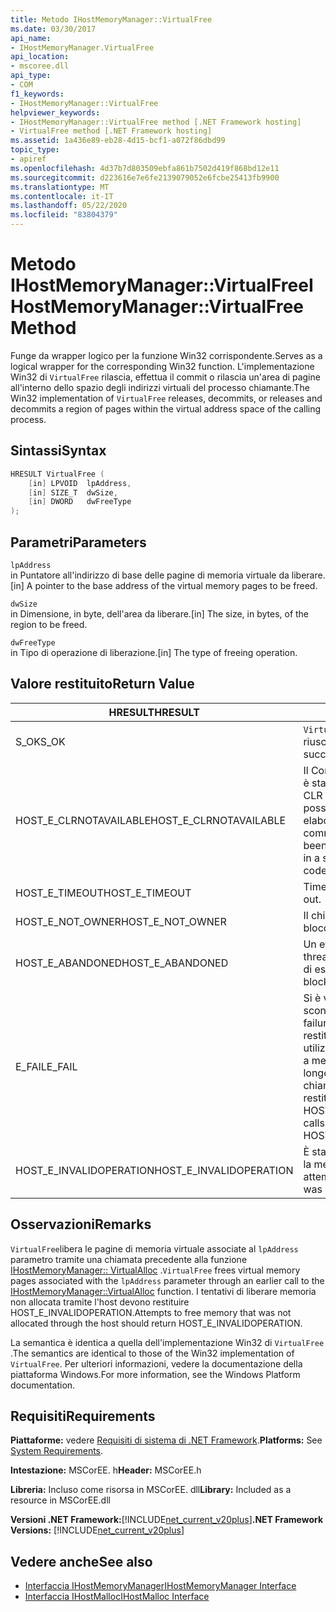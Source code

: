 ```yaml
---
title: Metodo IHostMemoryManager::VirtualFree
ms.date: 03/30/2017
api_name:
- IHostMemoryManager.VirtualFree
api_location:
- mscoree.dll
api_type:
- COM
f1_keywords:
- IHostMemoryManager::VirtualFree
helpviewer_keywords:
- IHostMemoryManager::VirtualFree method [.NET Framework hosting]
- VirtualFree method [.NET Framework hosting]
ms.assetid: 1a436e89-eb28-4d15-bcf1-a072f86dbd99
topic_type:
- apiref
ms.openlocfilehash: 4d37b7d803509ebfa861b7502d419f868bd12e11
ms.sourcegitcommit: d223616e7e6fe2139079052e6fcbe25413fb9900
ms.translationtype: MT
ms.contentlocale: it-IT
ms.lasthandoff: 05/22/2020
ms.locfileid: "83804379"
---
```

# <a name="ihostmemorymanagervirtualfree-method"></a><span data-ttu-id="c6f27-102">Metodo IHostMemoryManager::VirtualFree</span><span class="sxs-lookup"><span data-stu-id="c6f27-102">IHostMemoryManager::VirtualFree Method</span></span>
<span data-ttu-id="c6f27-103">Funge da wrapper logico per la funzione Win32 corrispondente.</span><span class="sxs-lookup"><span data-stu-id="c6f27-103">Serves as a logical wrapper for the corresponding Win32 function.</span></span> <span data-ttu-id="c6f27-104">L'implementazione Win32 di `VirtualFree` rilascia, effettua il commit o rilascia un'area di pagine all'interno dello spazio degli indirizzi virtuali del processo chiamante.</span><span class="sxs-lookup"><span data-stu-id="c6f27-104">The Win32 implementation of `VirtualFree` releases, decommits, or releases and decommits a region of pages within the virtual address space of the calling process.</span></span>  
  
## <a name="syntax"></a><span data-ttu-id="c6f27-105">Sintassi</span><span class="sxs-lookup"><span data-stu-id="c6f27-105">Syntax</span></span>  
  
```cpp  
HRESULT VirtualFree (  
    [in] LPVOID  lpAddress,  
    [in] SIZE_T  dwSize,  
    [in] DWORD   dwFreeType  
);  
```  
  
## <a name="parameters"></a><span data-ttu-id="c6f27-106">Parametri</span><span class="sxs-lookup"><span data-stu-id="c6f27-106">Parameters</span></span>  
 `lpAddress`  
 <span data-ttu-id="c6f27-107">in Puntatore all'indirizzo di base delle pagine di memoria virtuale da liberare.</span><span class="sxs-lookup"><span data-stu-id="c6f27-107">[in] A pointer to the base address of the virtual memory pages to be freed.</span></span>  
  
 `dwSize`  
 <span data-ttu-id="c6f27-108">in Dimensione, in byte, dell'area da liberare.</span><span class="sxs-lookup"><span data-stu-id="c6f27-108">[in] The size, in bytes, of the region to be freed.</span></span>  
  
 `dwFreeType`  
 <span data-ttu-id="c6f27-109">in Tipo di operazione di liberazione.</span><span class="sxs-lookup"><span data-stu-id="c6f27-109">[in] The type of freeing operation.</span></span>  
  
## <a name="return-value"></a><span data-ttu-id="c6f27-110">Valore restituito</span><span class="sxs-lookup"><span data-stu-id="c6f27-110">Return Value</span></span>  
  
|<span data-ttu-id="c6f27-111">HRESULT</span><span class="sxs-lookup"><span data-stu-id="c6f27-111">HRESULT</span></span>|<span data-ttu-id="c6f27-112">Descrizione</span><span class="sxs-lookup"><span data-stu-id="c6f27-112">Description</span></span>|  
|-------------|-----------------|  
|<span data-ttu-id="c6f27-113">S_OK</span><span class="sxs-lookup"><span data-stu-id="c6f27-113">S_OK</span></span>|<span data-ttu-id="c6f27-114">`VirtualFree`la restituzione è riuscita.</span><span class="sxs-lookup"><span data-stu-id="c6f27-114">`VirtualFree` returned successfully.</span></span>|  
|<span data-ttu-id="c6f27-115">HOST_E_CLRNOTAVAILABLE</span><span class="sxs-lookup"><span data-stu-id="c6f27-115">HOST_E_CLRNOTAVAILABLE</span></span>|<span data-ttu-id="c6f27-116">Il Common Language Runtime (CLR) non è stato caricato in un processo oppure CLR si trova in uno stato in cui non è possibile eseguire codice gestito o elaborare la chiamata correttamente.</span><span class="sxs-lookup"><span data-stu-id="c6f27-116">The common language runtime (CLR) has not been loaded into a process, or the CLR is in a state in which it cannot run managed code or process the call successfully.</span></span>|  
|<span data-ttu-id="c6f27-117">HOST_E_TIMEOUT</span><span class="sxs-lookup"><span data-stu-id="c6f27-117">HOST_E_TIMEOUT</span></span>|<span data-ttu-id="c6f27-118">Timeout della chiamata.</span><span class="sxs-lookup"><span data-stu-id="c6f27-118">The call timed out.</span></span>|  
|<span data-ttu-id="c6f27-119">HOST_E_NOT_OWNER</span><span class="sxs-lookup"><span data-stu-id="c6f27-119">HOST_E_NOT_OWNER</span></span>|<span data-ttu-id="c6f27-120">Il chiamante non è il proprietario del blocco.</span><span class="sxs-lookup"><span data-stu-id="c6f27-120">The caller does not own the lock.</span></span>|  
|<span data-ttu-id="c6f27-121">HOST_E_ABANDONED</span><span class="sxs-lookup"><span data-stu-id="c6f27-121">HOST_E_ABANDONED</span></span>|<span data-ttu-id="c6f27-122">Un evento è stato annullato mentre un thread bloccato o Fiber era in attesa su di esso.</span><span class="sxs-lookup"><span data-stu-id="c6f27-122">An event was canceled while a blocked thread or fiber was waiting on it.</span></span>|  
|<span data-ttu-id="c6f27-123">E_FAIL</span><span class="sxs-lookup"><span data-stu-id="c6f27-123">E_FAIL</span></span>|<span data-ttu-id="c6f27-124">Si è verificato un errore irreversibile sconosciuto.</span><span class="sxs-lookup"><span data-stu-id="c6f27-124">An unknown catastrophic failure occurred.</span></span> <span data-ttu-id="c6f27-125">Quando un metodo restituisce E_FAIL, CLR non è più utilizzabile all'interno del processo.</span><span class="sxs-lookup"><span data-stu-id="c6f27-125">When a method returns E_FAIL, the CLR is no longer usable within the process.</span></span> <span data-ttu-id="c6f27-126">Le chiamate successive ai metodi di hosting restituiscono HOST_E_CLRNOTAVAILABLE.</span><span class="sxs-lookup"><span data-stu-id="c6f27-126">Subsequent calls to hosting methods return HOST_E_CLRNOTAVAILABLE.</span></span>|  
|<span data-ttu-id="c6f27-127">HOST_E_INVALIDOPERATION</span><span class="sxs-lookup"><span data-stu-id="c6f27-127">HOST_E_INVALIDOPERATION</span></span>|<span data-ttu-id="c6f27-128">È stato effettuato un tentativo di liberare la memoria non allocata tramite l'host.</span><span class="sxs-lookup"><span data-stu-id="c6f27-128">An attempt was made to free memory that was not allocated through the host.</span></span>|  
  
## <a name="remarks"></a><span data-ttu-id="c6f27-129">Osservazioni</span><span class="sxs-lookup"><span data-stu-id="c6f27-129">Remarks</span></span>  
 <span data-ttu-id="c6f27-130">`VirtualFree`libera le pagine di memoria virtuale associate al `lpAddress` parametro tramite una chiamata precedente alla funzione [IHostMemoryManager:: VirtualAlloc](ihostmemorymanager-virtualalloc-method.md) .</span><span class="sxs-lookup"><span data-stu-id="c6f27-130">`VirtualFree` frees virtual memory pages associated with the `lpAddress` parameter through an earlier call to the [IHostMemoryManager::VirtualAlloc](ihostmemorymanager-virtualalloc-method.md) function.</span></span> <span data-ttu-id="c6f27-131">I tentativi di liberare memoria non allocata tramite l'host devono restituire HOST_E_INVALIDOPERATION.</span><span class="sxs-lookup"><span data-stu-id="c6f27-131">Attempts to free memory that was not allocated through the host should return HOST_E_INVALIDOPERATION.</span></span>  
  
 <span data-ttu-id="c6f27-132">La semantica è identica a quella dell'implementazione Win32 di `VirtualFree` .</span><span class="sxs-lookup"><span data-stu-id="c6f27-132">The semantics are identical to those of the Win32 implementation of `VirtualFree`.</span></span> <span data-ttu-id="c6f27-133">Per ulteriori informazioni, vedere la documentazione della piattaforma Windows.</span><span class="sxs-lookup"><span data-stu-id="c6f27-133">For more information, see the Windows Platform documentation.</span></span>  
  
## <a name="requirements"></a><span data-ttu-id="c6f27-134">Requisiti</span><span class="sxs-lookup"><span data-stu-id="c6f27-134">Requirements</span></span>  
 <span data-ttu-id="c6f27-135">**Piattaforme:** vedere [Requisiti di sistema di .NET Framework](../../get-started/system-requirements.md).</span><span class="sxs-lookup"><span data-stu-id="c6f27-135">**Platforms:** See [System Requirements](../../get-started/system-requirements.md).</span></span>  
  
 <span data-ttu-id="c6f27-136">**Intestazione:** MSCorEE. h</span><span class="sxs-lookup"><span data-stu-id="c6f27-136">**Header:** MSCorEE.h</span></span>  
  
 <span data-ttu-id="c6f27-137">**Libreria:** Incluso come risorsa in MSCorEE. dll</span><span class="sxs-lookup"><span data-stu-id="c6f27-137">**Library:** Included as a resource in MSCorEE.dll</span></span>  
  
 <span data-ttu-id="c6f27-138">**Versioni .NET Framework:**[!INCLUDE[net_current_v20plus](../../../../includes/net-current-v20plus-md.md)]</span><span class="sxs-lookup"><span data-stu-id="c6f27-138">**.NET Framework Versions:** [!INCLUDE[net_current_v20plus](../../../../includes/net-current-v20plus-md.md)]</span></span>  
  
## <a name="see-also"></a><span data-ttu-id="c6f27-139">Vedere anche</span><span class="sxs-lookup"><span data-stu-id="c6f27-139">See also</span></span>

- [<span data-ttu-id="c6f27-140">Interfaccia IHostMemoryManager</span><span class="sxs-lookup"><span data-stu-id="c6f27-140">IHostMemoryManager Interface</span></span>](ihostmemorymanager-interface.md)
- [<span data-ttu-id="c6f27-141">Interfaccia IHostMalloc</span><span class="sxs-lookup"><span data-stu-id="c6f27-141">IHostMalloc Interface</span></span>](ihostmalloc-interface.md)
